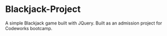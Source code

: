 # Blackjack-Project

A simple Blackjack game built with JQuery. Built as an admission project for Codeworks bootcamp.
